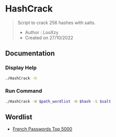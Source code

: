 # HashCrack
> Script to crack 256 hashes with salts.  
> - Author : LooXzy
> - Created on 27/10/2022

## Documentation
### Display Help
```bash
./HashCrack -h
```

### Run Command
```bash
./HashCrack -W $path_wordlist -H $hash -S $salt
```

## Wordlist
- [French Passwords Top 5000](https://raw.githubusercontent.com/tarraschk/richelieu/master/french_passwords_top5000.txt)

